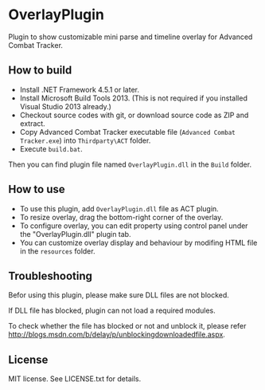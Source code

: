 # OverlayPlugin

Plugin to show customizable mini parse and timeline overlay for Advanced Combat Tracker.

## How to build

* Install .NET Framework 4.5.1 or later.
* Install Microsoft Build Tools 2013. (This is not required if you installed Visual Studio 2013 already.)
* Checkout source codes with git, or download source code as ZIP and extract.
* Copy Advanced Combat Tracker executable file (`Advanced Combat Tracker.exe`) into `Thirdparty\ACT` folder.
* Execute `build.bat`.

Then you can find plugin file named `OverlayPlugin.dll` in the `Build` folder.

## How to use

* To use this plugin, add `OverlayPlugin.dll` file as ACT plugin.
* To resize overlay, drag the bottom-right corner of the overlay.
* To configure overlay, you can edit property using control panel under the "OverlayPlugin.dll" plugin tab.
* You can customize overlay display and behaviour by modifing HTML file in the `resources` folder.

## Troubleshooting

Befor using this plugin, please make sure DLL files are not blocked.

If DLL file has blocked, plugin can not load a required modules.

To check whether the file has blocked or not and unblock it, please refer http://blogs.msdn.com/b/delay/p/unblockingdownloadedfile.aspx.

## License

MIT license. See LICENSE.txt for details.

